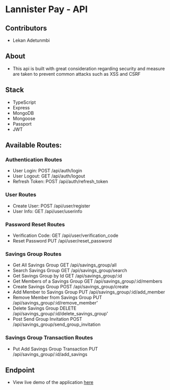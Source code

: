 # Lannister Pay - API

## Contributors

* Lekan Adetunmbi

## About
* This api is built with great consideration regarding security and measure are taken to prevent common attacks such as XSS and CSRF

## Stack

* TypeScript
* Express
* MongoDB
* Mongoose
* Passport
* JWT

## Available Routes:

### Authentication Routes
* User Login:                                                   POST /api/auth/login
* User Logout:                                                  GET /api/auth/logout
* Refresh Token:                                                POST /api/auth/refresh_token 

### User Routes
* Create User:                                                  POST /api/user/register
* User Info:                                                    GET /api/user/userinfo

### Password Reset Routes
* Verification Code:                                            GET /api/user/verification_code
* Reset Password                                                PUT /api/user/reset_password

### Savings Group Routes
* Get All Savings Group                                         GET /api/savings_group/all
* Search Savings Group                                          GET /api/savings_group/search
* Get Savings Group by Id                                       GET /api/savings_group/:id
* Get Members of a Savings Group                                GET /api/savings_group/:id/members
* Create Savings Group                                          POST /api/savings_group/create
* Add Member to Savings Group                                   PUT /api/savings_group/:id/add_member
* Remove Member from Savings Group                              PUT /api/savings_group/:id/remove_member'
* Delete Savings Group                                          DELETE /api/savings_group/:id/delete_savings_group'
* Post Send Group Invitation                                    POST /api/savings_group/send_group_invitation

### Savings Group Transaction Routes
* Put Add Savings Group Transaction                             PUT /api/savings_group/:id/add_savings

## Endpoint 

* View live demo of the application [here](https://esusu-confam.herokuapp.com/api)
